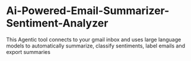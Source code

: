 # Ai-Powered-Email-Summarizer-Sentiment-Analyzer
This Agentic tool connects to your gmail inbox and uses large language models to automatically summarize, classify sentiments, label emails and export summaries
